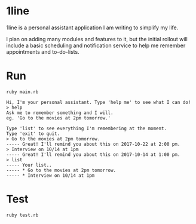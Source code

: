# 1line

1line is a personal assistant application I am writing to simplify my life. 

I plan on adding many modules and features to it, but the initial rollout will include a basic scheduling and notification service to help me remember appointments and to-do-lists.

# Run
`ruby main.rb`

```shell
Hi, I'm your personal assistant. Type 'help me' to see what I can do!
> help
Ask me to remember something and I will.
eg. 'Go to the movies at 2pm tomorrow.'

Type 'list' to see everything I'm remembering at the moment.
Type 'exit' to quit.
> Go to the movies at 2pm tomorrow.
----- Great! I'll remind you about this on 2017-10-22 at 2:00 pm.
> Interview on 10/14 at 1pm
----- Great! I'll remind you about this on 2017-10-14 at 1:00 pm.
> list
----- Your list..
----- * Go to the movies at 2pm tomorrow.
----- * Interview on 10/14 at 1pm
```
# Test
`ruby test.rb`
